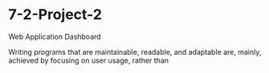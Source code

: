 # 7-2-Project-2
Web Application Dashboard

Writing programs that are maintainable, readable, and adaptable are, mainly, achieved by focusing on user usage, rather than 
